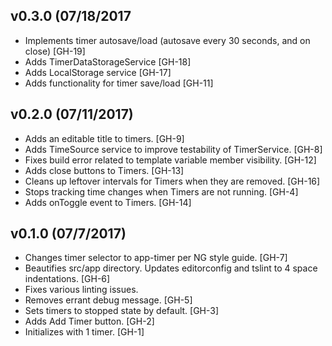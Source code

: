 ## v0.3.0 (07/18/2017
- Implements timer autosave/load (autosave every 30 seconds, and on close) [GH-19]
- Adds TimerDataStorageService [GH-18]
- Adds LocalStorage service [GH-17]
- Adds functionality for timer save/load [GH-11]

## v0.2.0 (07/11/2017)
- Adds an editable title to timers. [GH-9]
- Adds TimeSource service to improve testability of TimerService. [GH-8]
- Fixes build error related to template variable member visibility. [GH-12]
- Adds close buttons to Timers. [GH-13]
- Cleans up leftover intervals for Timers when they are removed. [GH-16] 
- Stops tracking time changes when Timers are not running. [GH-4]
- Adds onToggle event to Timers. [GH-14]

## v0.1.0 (07/7/2017)
- Changes timer selector to app-timer per NG style guide. [GH-7]
- Beautifies src/app directory. Updates editorconfig and tslint to 4 space indentations. [GH-6]
- Fixes various linting issues.
- Removes errant debug message. [GH-5]
- Sets timers to stopped state by default. [GH-3]
- Adds Add Timer button. [GH-2]
- Initializes with 1 timer. [GH-1] 
